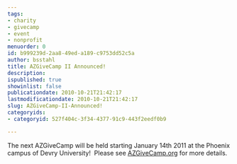 ```yaml
---
tags:
- charity
- givecamp
- event
- nonprofit
menuorder: 0
id: b999239d-2aa8-49ed-a189-c9753dd52c5a
author: bsstahl
title: AZGiveCamp II Announced!
description: 
ispublished: true
showinlist: false
publicationdate: 2010-10-21T21:42:17
lastmodificationdate: 2010-10-21T21:42:17
slug: AZGiveCamp-II-Announced!
categoryids:
- categoryid: 527f404c-3f34-4377-91c9-443f2eedf0b9

---
```


The next AZGiveCamp will be held starting January 14th 2011 at the Phoenix campus of Devry University!  Please see [AZGiveCamp.org](http://AZgivecamp.org) for more details.

